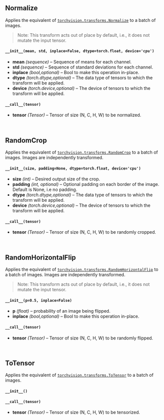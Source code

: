 ## Normalize
Applies the equivalent of [`torchvision.transforms.Normalize`](https://pytorch.org/docs/stable/torchvision/transforms.html#torchvision.transforms.Normalize) to a batch of images.
> Note: This transform acts out of place by default, i.e., it does not mutate the input tensor.
#### `__init__(mean, std, inplace=False, dtype=torch.float, device='cpu')`
* __mean__ _(sequence)_ – Sequence of means for each channel.
* __std__ _(sequence)_ – Sequence of standard deviations for each channel.
* __inplace__ _(bool,optional)_ – Bool to make this operation in-place.
* __dtype__ _(torch.dtype,optional)_ – The data type of tensors to which the transform will be applied.
* __device__ _(torch.device,optional)_ – The device of tensors to which the transform will be applied.
#### `__call__(tensor)`
* __tensor__ _(Tensor)_ – Tensor of size (N, C, H, W) to be normalized.


&nbsp;


## RandomCrop
Applies the equivalent of [`torchvision.transforms.RandomCrop`](https://pytorch.org/docs/stable/torchvision/transforms.html#torchvision.transforms.RandomCrop) to a batch of images. Images are independently transformed.
#### `__init__(size, padding=None, dtype=torch.float, device='cpu')`
* __size__ _(int)_ – Desired output size of the crop.
* __padding__ _(int, optional)_ – Optional padding on each border of the image. Default is None, i.e no padding.
* __dtype__ _(torch.dtype,optional)_ – The data type of tensors to which the transform will be applied.
* __device__ _(torch.device,optional)_ – The device of tensors to which the transform will be applied.
#### `__call__(tensor)`
* __tensor__ _(Tensor)_ – Tensor of size (N, C, H, W) to be randomly cropped.


&nbsp;


## RandomHorizontalFlip
Applies the equivalent of [`torchvision.transforms.RandomHorizontalFlip`](https://pytorch.org/docs/stable/torchvision/transforms.html#torchvision.transforms.RandomHorizontalFlip) to a batch of images. Images are independently transformed.
> Note: This transform acts out of place by default, i.e., it does not mutate the input tensor.
#### `__init__(p=0.5, inplace=False)`
* __p__ _(float)_ – probability of an image being flipped.
* __inplace__ _(bool,optional)_ – Bool to make this operation in-place.
#### `__call__(tensor)`
* __tensor__ _(Tensor)_ – Tensor of size (N, C, H, W) to be randomly flipped.


&nbsp;


## ToTensor
Applies the equivalent of [`torchvision.transforms.ToTensor`](https://pytorch.org/docs/stable/torchvision/transforms.html#torchvision.transforms.ToTensor) to a batch of images.
#### `__init__()`
#### `__call__(tensor)`
* __tensor__ _(Tensor)_ – Tensor of size (N, C, H, W) to be tensorized.
